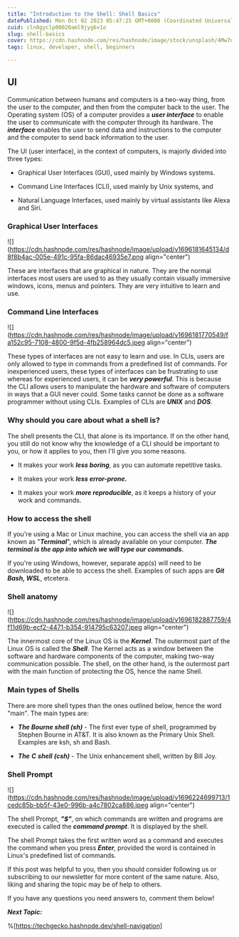 ```yaml
---
title: "Introduction to the Shell: Shell Basics"
datePublished: Mon Oct 02 2023 05:47:25 GMT+0000 (Coordinated Universal Time)
cuid: cln8gyclp00020aml9jyg6v1o
slug: shell-basics
cover: https://cdn.hashnode.com/res/hashnode/image/stock/unsplash/4Mw7nkQDByk/upload/20303a33d16f0225e9fa9ea538ef9049.jpeg
tags: linux, developer, shell, beginners

---
```


## UI

Communication between humans and computers is a two-way thing, from the user to the computer, and then from the computer back to the user. The Operating system (OS) of a computer provides a ***user interface*** to enable the user to communicate with the computer through its hardware. The ***interface*** enables the user to send data and instructions to the computer and the computer to send back information to the user.

The UI (user interface), in the context of computers, is majorly divided into three types:

* Graphical User Interfaces (GUI), used mainly by Windows systems.
    
* Command Line Interfaces (CLI), used mainly by Unix systems, and
    
* Natural Language Interfaces, used mainly by virtual assistants like Alexa and Siri.
    

### Graphical User Interfaces

![](https://cdn.hashnode.com/res/hashnode/image/upload/v1696181645134/d8f8b4ac-005e-491c-95fa-86dac46935e7.png align="center")

These are interfaces that are graphical in nature. They are the normal interfaces most users are used to as they usually contain visually immersive windows, icons, menus and pointers. They are very intuitive to learn and use.

### Command Line Interfaces

![](https://cdn.hashnode.com/res/hashnode/image/upload/v1696181770549/fa152c95-7108-4800-9f5d-4fb258964dc5.jpeg align="center")

These types of interfaces are not easy to learn and use. In CLIs, users are only allowed to type in commands from a predefined list of commands. For inexperienced users, these types of interfaces can be frustrating to use whereas for experienced users, it can be ***very powerful***. This is because the CLI allows users to manipulate the hardware and software of computers in ways that a GUI never could. Some tasks cannot be done as a software programmer without using CLIs. Examples of CLIs are ***UNIX*** and ***DOS***.

### Why should you care about what a shell is?

The shell presents the CLI, that alone is its importance. If on the other hand, you still do not know why the knowledge of a CLI should be important to you, or how it applies to you, then I'll give you some reasons.

* It makes your work ***less boring***, as you can automate repetitive tasks.
    
* It makes your work ***less error-prone.***
    
* It makes your work ***more reproducible***, as it keeps a history of your work and commands.
    

### How to access the shell

If you're using a Mac or Linux machine, you can access the shell via an app known as "***Terminal***", which is already available on your computer. ***The terminal is the app into which we will type our commands.***

If you're using Windows, however, separate app(s) will need to be downloaded to be able to access the shell. Examples of such apps are ***Git Bash, WSL***, etcetera.

### Shell anatomy

![](https://cdn.hashnode.com/res/hashnode/image/upload/v1696182887759/4f11d69b-ecf2-4471-b354-914795c63207.jpeg align="center")

The innermost core of the Linux OS is the ***Kernel***. The outermost part of the Linux OS is called the ***Shell***. The Kernel acts as a window between the software and hardware components of the computer, making two-way communication possible. The shell, on the other hand, is the outermost part with the main function of protecting the OS, hence the name Shell.

### Main types of Shells

There are more shell types than the ones outlined below, hence the word "main". The main types are:

* ***The Bourne shell (sh)*** - The first ever type of shell, programmed by Stephen Bourne in AT&T. It is also known as the Primary Unix Shell. Examples are ksh, sh and Bash.
    
* ***The*** ***C*** ***shell*** ***(csh)*** - The Unix enhancement shell, written by Bill Joy.
    

### Shell Prompt

![](https://cdn.hashnode.com/res/hashnode/image/upload/v1696224699713/1cedc85b-bb5f-43e0-996b-a4c7802ca886.jpeg align="center")

The shell Prompt, ***"$"***, on which commands are written and programs are executed is called the ***command prompt***. It is displayed by the shell.

The shell Prompt takes the first written word as a command and executes the command when you press ***Enter***, provided the word is contained in Linux's predefined list of commands.

If this post was helpful to you, then you should consider following us or subscribing to our newsletter for more content of the same nature. Also, liking and sharing the topic may be of help to others.

If you have any questions you need answers to, comment them below!

***Next Topic:***

%[https://techgecko.hashnode.dev/shell-navigation]